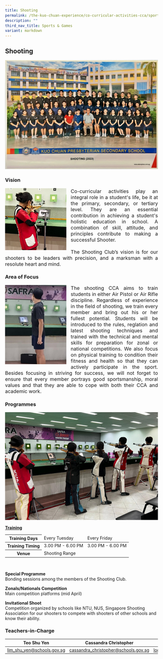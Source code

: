 ```yaml
---
title: Shooting
permalink: /the-kuo-chuan-experience/co-curricular-activities-cca/sports-n-games/shooting/
description: ""
third_nav_title: Sports & Games
variant: markdown
---
```

## Shooting

![](/images/The%20Kuo%20Chuan%20Experience/CCA/Shooting/header.JPG)

### Vision

<img src="/images/The%20Kuo%20Chuan%20Experience/CCA/Shooting/vision.jpeg" style="width:40%;margin-right:15px;" align="left">

<p style="text-align: justify;font-size:16px;">Co-curricular activities play an integral role in a student's life, be it at the primary, secondary, or tertiary level. They are an essential contribution in achieving a student's holistic education in school. A combination of skill, attitude, and principles contribute to making a successful Shooter. <br><br>
The Shooting Club’s vision is for our shooters to be leaders with precision, and a marksman with a resolute heart and mind.</p>


### Area of Focus

<img src="/images/The%20Kuo%20Chuan%20Experience/CCA/Shooting/area_of_focus.jpeg" style="width:40%;margin-right:15px;" align="left">


<p style="text-align: justify;font-size:16px;">The shooting CCA aims to train students in either Air Pistol or Air Rifle discipline. Regardless of experience in the field of shooting, we train every member and bring out his or her fullest potential. Students will be introduced to the rules, reglation and latest shooting techniques and trained with the technical and mental skills for preparation for zonal or national competitions. We also focus on physical training to condition their fitness and health so that they can actively participate in the sport. Besides focusing in striving for success, we will not forget to ensure that every member portrays good sportsmanship, moral values and that they are able to cope with both their CCA and academic work.</p>

### Programmes

![](/images/The%20Kuo%20Chuan%20Experience/CCA/Shooting/Programme.jpeg)

**<u>Training</u>**

<table>
<thead>
  <tr>
    <th>Training Days</th>
    <td>Every Tuesday</td>
    <td>Every Friday</td>
  </tr>
</thead>
<tbody>
  <tr>
    <th>Training Timing</th>
    <td>3.00 PM - 6.00 PM</td>
    <td>3.00 PM - 6.00 PM</td>
  </tr>
  <tr>
    <th>Venue</th>
    <td colspan="2">Shooting Range</td>
  </tr>
</tbody>
</table>

<br>

**Special Programme**<br>
Bonding sessions among the members of the Shooting Club.  

  

**Zonals/Nationals Competition**  <br>
Main competition platforms (mid April)  

  

**Invitational Shoot**<br> 
Competition organized by schools like NTU, NUS, Singapore Shooting Association for our shooters to compete with shooters of other schools and know their ability.


### Teachers-in-Charge



| Teo Shu Yen | Cassandra Christopher | Loo Sze Yen |
| -------- | -------- | -------- |
| <a href="mailto:lim_shu_yen@schools.gov.sg">lim_shu_yen@schools.gov.sg</a>     | <a href="mailto:cassandra_christopher@schools.gov.sg">cassandra_christopher@schools.gov.sg</a>     | <a href="mailto:loo_sze_yen@schools.gov.sg">loo_sze_yen@schools.gov.sg</a>     |